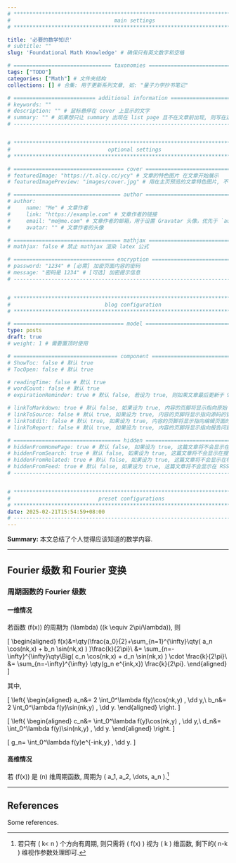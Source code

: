 ```yaml
---
# **************************************************************************** #
#                                 main settings                                #
# **************************************************************************** #

title: '必要的数学知识'
# subtitle: ""
slug: 'Foundational Math Knowledge' # 确保只有英文数字和空格

# =============================== taxonomies ================================= #
tags: ["TODO"]
categories: ["Math"] # 文件夹结构
collections: [] # 合集: 用于更新系列文章, 如: "量子力学抄书笔记"

# ========================== additional information ========================== #
# keywords: ""
# description: "" # 鼠标悬停在 cover 上显示的文字
# summary: "" # 如果想只让 summary 出现在 list page 且不在文章前出现, 则写在这里 且 删掉正文前的 more 注释, 否则写在下面的正文前.
# ---------------------------------------------------------------------------- #


# **************************************************************************** #
#                               optional settings                              #
# **************************************************************************** #

# =================================== cover ================================== #
# featuredImage: "https://t.alcy.cc/ycy" # 文章的特色图片 在文章开始展示
# featuredImagePreview: "images/cover.jpg" # 用在主页预览的文章特色图片, 不设置则默认和 featuredImage 相同

# ================================== author ================================== #
# author:
#     name: "Me" # 文章作者
#     link: "https://example.com" # 文章作者的链接
#     email: "me@me.com" # 文章作者的邮箱，用于设置 Gravatar 头像，优先于 `author.avatar`
#     avatar: "" # 文章作者的头像

# ================================== mathjax ================================= #
# mathjax: false # 禁止 mathjax 渲染 latex 公式

# ================================ encryption ================================ #
# password: "1234" # [必需] 加密页面内容的密码
# message: "密码是 1234" # [可选] 加密提示信息
# ---------------------------------------------------------------------------- #


# **************************************************************************** #
#                              blog configuration                              #
# **************************************************************************** #

# =================================== model ================================== #
type: posts
draft: true
# weight: 1 # 需要置顶时使用

# ================================= component ================================ #
# ShowToc: false # 默认 true
# TocOpen: false # 默认 true

# readingTime: false # 默认 true
# wordCount: false # 默认 true
# expirationReminder: true # 默认 false, 若设为 true, 则如果文章最后更新于 90 天之前, 显示提醒; 如果文章最后更新于 180 之前, 显示警告.

# linkToMarkdown: true # 默认 false, 如果设为 true, 内容的页脚将显示指向原始 Markdown 文件的链接
# linkToSource: false # 默认 true, 如果设为 true, 内容的页脚将显示指向源码的链接
# linkToEdit: false # 默认 true, 如果设为 true, 内容的页脚将显示指向编辑页面的链接
# linkToReport: false # 默认 true, 如果设为 true, 内容的页脚将显示指向报告问题的链接

# ================================== hidden ================================== #
# hiddenFromHomePage: true # 默认 false, 如果设为 true, 这篇文章将不会显示在主页上
# hiddenFromSearch: true # 默认 false, 如果设为 true, 这篇文章将不会显示在搜索结果中
# hiddenFromRelated: true # 默认 false, 如果设为 true, 这篇文章将不会显示在相关文章中
# hiddenFromFeed: true # 默认 false, 如果设为 true, 这篇文章将不会显示在 RSS、ATOM 和 JSON Feed 中
# ---------------------------------------------------------------------------- #


# **************************************************************************** #
#                            ​preset configurations                             #
# **************************************************************************** #
date: 2025-02-21T15:54:59+08:00
# ---------------------------------------------------------------------------- #
---
```

<!-- ============================ begin summary ============================ -->
<!-- If nothing is written here, only the title and author will appear on the listing page. -->

**Summary:** 本文总结了个人觉得应该知道的数学内容.

<!-- ============================= end summary ============================= -->
<!--more-->
---
<!-- =========================== begin document ============================ -->
## Fourier 级数 和 Fourier 变换

### 周期函数的 Fourier 级数

#### 一维情况

若函数 \(f(x)\) 的周期为 \(\lambda\) (\(k \equiv 2\pi/\lambda\)), 则

\[
\begin{aligned}
    f(x)&=\qty(\frac{a_0}{2}+\sum_{n=1}^{\infty}\qty( a_n \cos(nk\,x) + b_n \sin(nk\,x) ) )\frac{k}{2\pi}\\
    &= \sum_{n=-\infty}^{\infty}\qty\Big( c_n \cos(nk\,x) + d_n \sin(nk\,x) ) \cdot \frac{k}{2\pi}\\
    &= \sum_{n=-\infty}^{\infty} \qty(g_n e^{ink\,x}) \frac{k}{2\pi}.
\end{aligned}
\]

其中,

\[
\left\{
\begin{aligned}
    a_n&= 2 \int_0^\lambda  f(y)\cos(nk\,y) \, \dd y,\\
    b_n&= 2 \int_0^\lambda  f(y)\sin(nk\,y) \, \dd y.
\end{aligned}
\right.
\]

\[
\left\{
\begin{aligned}
    c_n&= \int_0^\lambda  f(y)\cos(nk\,y) \, \dd y,\\
    d_n&= \int_0^\lambda  f(y)\sin(nk\,y) \, \dd y.
\end{aligned}
\right.
\]

\[
    g_n= \int_0^\lambda  f(y)e^{-ink\,y} \, \dd y.
\]

#### 高维情况

若 \(f(x)\) 是 \(n\) 维周期函数, 周期为 \( a_1, a_2, \dots, a_n \).[^数量小于维数]

[^数量小于维数]: 若只有 \( k< n \) 个方向有周期, 则只需将 \( f(x) \) 视为 \( k \) 维函数, 剩下的\( n-k \) 维视作参数处理即可.



<!-- ============================ end document ============================= -->

<!-- =========================== begin appendix ============================ -->
---
## References

Some references.